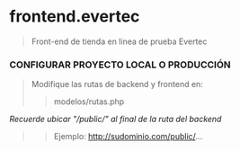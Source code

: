 # frontend.evertec

>Front-end de tienda en linea de prueba Evertec

### CONFIGURAR PROYECTO LOCAL O PRODUCCIÓN
>Modifique las rutas de backend y frontend en:
>>modelos/rutas.php

*Recuerde ubicar "/public/" al final de la ruta del backend*
>>Ejemplo: http://sudominio.com/public/...